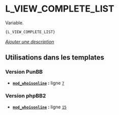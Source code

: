# L_VIEW_COMPLETE_LIST


Variable.

```html
{L_VIEW_COMPLETE_LIST}
```

[*Ajouter une description*](https://fa-tvars.appspot.com/var/L_VIEW_COMPLETE_LIST)

## Utilisations dans les templates

### Version PunBB
* __[`mod_whoisonline`](../tpl/var/punbb/mod_whoisonline.md#readme) :__ ligne [`7`](../tpl/src/punbb/mod_whoisonline.tpl#L7)

### Version phpBB2
* __[`mod_whoisonline`](../tpl/var/subsilver/mod_whoisonline.md#readme) :__ ligne [`15`](../tpl/src/subsilver/mod_whoisonline.tpl#L15)